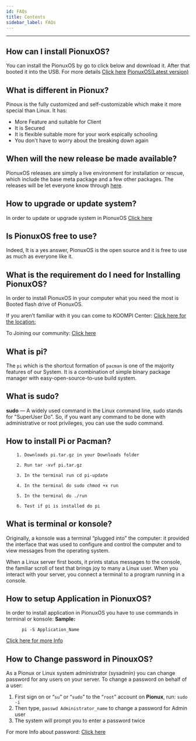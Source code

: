 ```yaml
---
id: FAQs
title: Contents
sidebar_label: FAQs
---
```

---

## How can I install PionuxOS?
You can install the PionuxOS by go to click below and download it. After that booted it into the USB. For more details [Click here](https://pionux.org/docs/pionux-OS)
[PionuxOS(Latest version)](https://repo.pionux.org/iso/x86_64/koompi-os-v2.1.3-x86_64.iso)

## What is different in Pionux?

Pinoux is the fully customized and self-customizable which make it more special than Linux. It has:
- More Feature and suitable for Client
- It is Secured
- It is flexible suitable more for your work espically schooling
- You don't have to worry about the breaking down again

## When will the new release be made available?

PionuxOS releases are simply a live environment for installation or rescue, which include the base meta package and a few other packages. The releases will be let everyone know through [here](../README.md##Resources).

## How to upgrade or update system?

In order to update or upgrade system in PionuxOS [Click here](https://pionux.org/docs/Guide-line#update-the-system)
## Is PionuxOS free to use?

Indeed, It is a yes answer, PionuxOS is the open source and it is free to use as much as everyone like it.

## What is the requirement do I need for Installing PionuxOS?
In order to install PionuxOS in your computer what you need the most is Booted flash drive of PionuxOS.

If you aren't familiar with it you can come to KOOMPI Center: [Click here for the location:](https://maps.app.goo.gl/h89TJW8gaZHdEkdQ9) 

To Joining our community: [Click here](https://t.me/koompi)
## What is pi?

The `pi` which is the shortcut formation of `pacman` is one of the majority features of our System. It is a combination of simple binary package manager with easy-open-source-to-use build system.

## What is sudo?

**sudo** — A widely used command in the Linux command line, sudo stands for "SuperUser Do". So, if you want any command to be done with administrative or root privileges, you can use the sudo command.

## How to install Pi or Pacman?

```shell
    1. Downloads pi.tar.gz in your Downloads folder

    2. Run tar -xvf pi.tar.gz

    3. In the terminal run cd pi-update

    4. In the terminal do sudo chmod +x run

    5. In the terminal do ./run

    6. Test if pi is installed do pi
```

## What is terminal or konsole?

Originally, a konsole was a terminal “plugged into” the computer: it provided the interface that was used to configure and control the computer and to view messages from the operating system.

When a Linux server first boots, it prints status messages to the console, the familiar scroll of text that brings joy to many a Linux user. When you interact with your server, you connect a terminal to a program running in a console.


## How to setup Application in PionuxOS?
In order to install application in PionuxOS you have to use commands in terminal or konsole:
**Sample:**
```shell
      pi -S Application_Name
```
[Click here for more Info](https://pionux.org/docs/installation)
## How to Change password in PinouxOS?

As a Pionux or Linux system administrator (sysadmin) you can change password for any users on your server. To change a password on behalf of a user:

1. First sign on or “`su`” or “`sudo`” to the “`root`” account on **Pionux**, run: `sudo -i`
1. Then type, `passwd Administrator_name` to change a password for Admin user
1. The system will prompt you to enter a password twice

For more Info about password: [Click here](https://pionux.org/docs/documentation#password-info-in-pionuxos)

